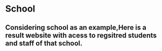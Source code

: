 # School

Considering school as an example,Here is a result website with acess to regsitred students and staff of that school.
----


